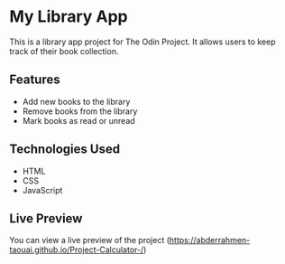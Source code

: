 
# My Library App

This is a library app project for The Odin Project. It allows users to keep track of their book collection.

## Features

- Add new books to the library
- Remove books from the library
- Mark books as read or unread

## Technologies Used

- HTML
- CSS
- JavaScript

## Live Preview

You can view a live preview of the project (https://abderrahmen-taouai.github.io/Project-Calculator-/)
